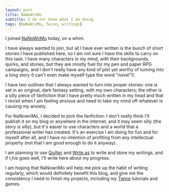 ```yaml
---
layout: post
title: NaNoWriMo
subtitle: I do not know what I am doing
tags: [NaNoWriMo, Twine, writings]
---
```


I joined [NaNoWriMo](https://nanowrimo.org) today, on a whim.

I have always wanted to join, but all I have ever written is the bunch of short stories I have published here, so I am not sure I have the skills to carry on this task.
I have many characters in my mind, with their backgrounds, quirks, and stories, but they are mostly fuel for my pen and paper RPG campaigns, and I don't really have any kind of plot yet worthy of turning into a long story (I can't even make myself type the word "novel"!).

I have two outlines that I always wanted to turn into proper stories: one is set in an original, dark fantasy setting, with my own characters; the other is a silly piece of fanfiction that I have pretty much written in my head and that I revisit when I am feeling anxious and need to take my mind off whatever is causing my anxiety.

For NaNowriMo, I decided to pick the fanfiction: I don't really think I'll publish it on my blog or anywhere in the internet, and it may seem silly (the story _is_ silly), but it's easier to use characters and a world that a professional writer has created.
It's an exercise I am doing for fun and for myself after all, and I have no intention of profiting from any intellectual property (not that I am good enough to do it anyway).

I am planning to use [Quilter](https://lainsce.us/) and [Write.as](https://write.as/) to write and store my writings, and if t,his goes well, I'll write here about my progress.

I am hoping that NaNowriMo will help me pick up the habit of writing regularly, which would definitely benefit this blog, and give me the consistency I need to finish my projects, including my [Twine](https://melyanna.github.io/tags/Twine/) tutorials and games.
